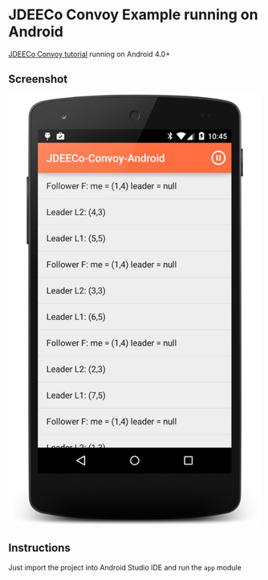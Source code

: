 JDEECo Convoy Example running on Android
========================================

[JDEECo Convoy tutorial](https://github.com/d3scomp/JDEECo-Convoy-Tutorial) running on Android 4.0+

Screenshot
----------

![Screenshot](screens/screen_1.png)


Instructions
------------

Just import the project into Android Studio IDE and run the `app` module